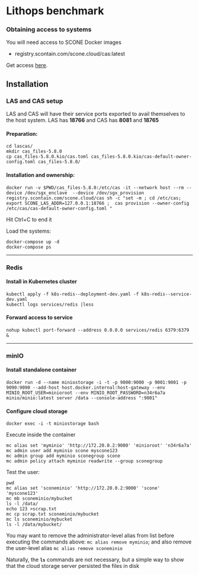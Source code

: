 # Lithops benchmark

### Obtaining access to systems
You will need access to SCONE Docker images

- registry.scontain.com/scone.cloud/cas:latest


Get access [here](https://sconedocs.github.io/registry/ "SCONE access").

## Installation

### LAS and CAS setup

LAS and CAS will have their service ports exported to avail themselves to the host system.
LAS has **18766** and CAS has **8081** and **18765**

#### Preparation:

`cd lascas/`
<br>
`mkdir cas_files-5.8.0`
<br>
`cp cas_files-5.8.0.kio/cas.toml cas_files-5.8.0.kio/cas-default-owner-config.toml cas_files-5.8.0/`

#### Installation and ownership:

`docker run -v $PWD/cas_files-5.8.0:/etc/cas -it --network host --rm --device /dev/sgx_enclave  --device /dev/sgx_provision  registry.scontain.com/scone.cloud/cas sh -c "set -m ; cd /etc/cas; export SCONE_LAS_ADDR=127.0.0.1:18766 ;  cas provision --owner-config /etc/cas/cas-default-owner-config.toml "`

Hit Ctrl+C to end it

Load the systems:

`docker-compose up -d`
<br>
`docker-compose ps`

---

### Redis

#### Install in Kubernetes cluster

`kubectl apply -f k8s-redis--deployment-dev.yaml -f k8s-redis--service-dev.yaml`
<br>
`kubectl logs services/redis |less`

#### Forward access to service

`nohup kubectl port-forward --address 0.0.0.0 services/redis 6379:6379 &`

---

### minIO

#### Install standalone container

`docker run -d --name miniostorage -i -t -p 9000:9000 -p 9001:9001 -p 9090:9090 --add-host host.docker.internal:host-gateway --env MINIO_ROOT_USER=minioroot --env MINIO_ROOT_PASSWORD=n34r6a7a minio/minio:latest server /data --console-address ":9001"`

#### Configure cloud storage

`docker exec -i -t miniostorage bash`

Execute inside the container

`mc alias set 'myminio' 'http://172.20.0.2:9000' 'minioroot' 'n34r6a7a'`
<br>
`mc admin user add myminio scone myscone123`
<br>
`mc admin group add myminio sconegroup scone`
<br>
`mc admin policy attach myminio readwrite --group sconegroup`

Test the user:

`pwd`
<br>
`mc alias set 'sconeminio' 'http://172.20.0.2:9000' 'scone' 'myscone123'`
<br>
`mc mb sconeminio/mybucket`
<br>
`ls -l /data/`
<br>
`echo 123 >scrap.txt`
<br>
`mc cp scrap.txt sconeminio/mybucket`
<br>
`mc ls sconeminio/mybucket`
<br>
`ls -l /data/mybucket/`

You may want to remove the administrator-level alias from list before executing the commands above: `mc alias remove myminio`; and also remove the user-level alias `mc alias remove sconeminio`

Naturally, the **`ls`** commands are not necessary, but a simple way to show that the cloud storage server persisted the files in disk
